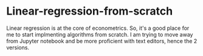 # Linear-regression-from-scratch

Linear regression is at the core of econometrics. So, it's a good place for me to start implmenting algorithms from scratch. I am trying to move away from Jupyter notebook and be more proficient with text editors, hence the 2 versions.
